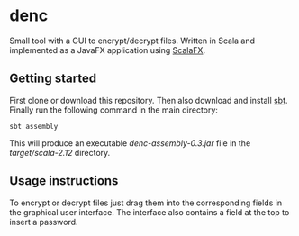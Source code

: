# denc
Small tool with a GUI to encrypt/decrypt files. Written in Scala and implemented as a JavaFX application using [ScalaFX](http://www.scalafx.org/).

## Getting started
First clone or download this repository. Then also download and install [sbt](http://www.scala-sbt.org/). Finally run the following command in the main directory:
```
sbt assembly
```
This will produce an executable *denc-assembly-0.3.jar* file in the *target/scala-2.12* directory.

## Usage instructions
To encrypt or decrypt files just drag them into the corresponding fields in the graphical user interface.
The interface also contains a field at the top to insert a password.

